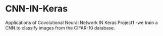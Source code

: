 # CNN-IN-Keras
Applications of Covolutional Neural Network IN Keras
Project1 -we train a CNN to classify images from the CIFAR-10 database.
